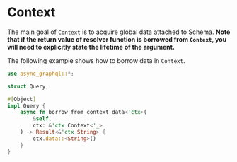 # Context

The main goal of `Context` is to acquire global data attached to Schema. **Note that if the return value of resolver function is borrowed from `Context`, you will need to explicitly state the lifetime of the argument.**

The following example shows how to borrow data in `Context`.

```rust
use async_graphql::*;

struct Query;

#[Object]
impl Query {
    async fn borrow_from_context_data<'ctx>(
        &self,
        ctx: &'ctx Context<'_>
    ) -> Result<&'ctx String> {
        ctx.data::<String>()
    }
}
```
